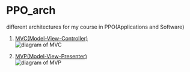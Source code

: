 # PPO_arch
different architectures for my course in PPO(Applications and Software)

1. [MVC(Model-View-Controller)](https://en.wikipedia.org/wiki/Model%E2%80%93view%E2%80%93controller)\
    ![diagram of MVC][mvc_img]
    
2. [MVP(Model-View-Presenter)](https://en.wikipedia.org/wiki/Model%E2%80%93view%E2%80%93presenter)\
    ![diagram of MVP][mvp_img]


[mvc_img]: https://en.wikipedia.org/wiki/File:MVC-Process.svg "Diagram of MVC"
[mvp_img]: https://en.wikipedia.org/wiki/File:Model_View_Presenter_GUI_Design_Pattern.png "Diagram of MVP"
    